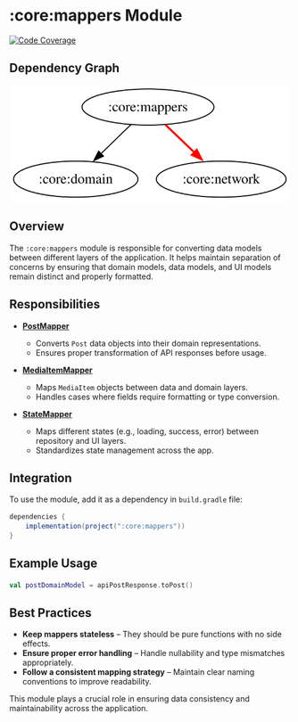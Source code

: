 # :core:mappers Module

[![Code Coverage][core-mappers-coverage-badge]][core-mappers-coverage-link]

## Dependency Graph

![Dependency graph](../../docs/images/module-graphs/core-mappers.svg)

## Overview

The `:core:mappers` module is responsible for converting data models between different layers of the application. It helps maintain separation of concerns by ensuring that domain models, data models, and UI models remain distinct and properly formatted.

## Responsibilities

- **[PostMapper](../mappers/src/main/kotlin/com/waffiq/bazz_movies/core/mappers/PostMapper.kt)**

  - Converts `Post` data objects into their domain representations.
  - Ensures proper transformation of API responses before usage.

- **[MediaItemMapper](../mappers/src/main/kotlin/com/waffiq/bazz_movies/core/mappers/MediaItemMapper.kt)**

  - Maps `MediaItem` objects between data and domain layers.
  - Handles cases where fields require formatting or type conversion.

- **[StateMapper](../mappers/src/main/kotlin/com/waffiq/bazz_movies/core/mappers/StateMapper.kt)**
  - Maps different states (e.g., loading, success, error) between repository and UI layers.
  - Standardizes state management across the app.

## Integration

To use the module, add it as a dependency in `build.gradle` file:

```gradle
dependencies {
    implementation(project(":core:mappers"))
}
```

## Example Usage

```kotlin
val postDomainModel = apiPostResponse.toPost()
```

## Best Practices

- **Keep mappers stateless** – They should be pure functions with no side effects.
- **Ensure proper error handling** – Handle nullability and type mismatches appropriately.
- **Follow a consistent mapping strategy** – Maintain clear naming conventions to improve readability.

This module plays a crucial role in ensuring data consistency and maintainability across the application.

<!-- LINK -->

[core-mappers-coverage-badge]: https://codecov.io/gh/waffiqaziz/BAZZ-Movies/branch/main/graph/badge.svg?flag=core-mappers
[core-mappers-coverage-link]: https://app.codecov.io/gh/waffiqaziz/BAZZ-Movies/tree/main/core/mappers/src/main/kotlin/com/waffiq/bazz_movies/core/mappers
